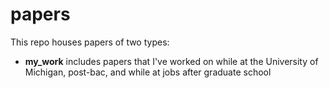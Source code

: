 # papers

This repo houses papers of two types:
 - **my_work** includes papers that I've worked on while at the University of Michigan, post-bac, and while at jobs after graduate school
